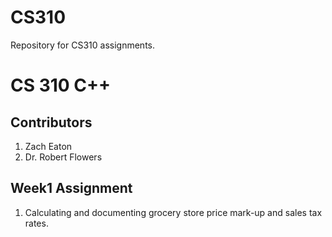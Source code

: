 # CS310
Repository for CS310 assignments.
# CS 310 C++
## Contributors
1. Zach Eaton
2. Dr. Robert Flowers

## Week1 Assignment
1. Calculating and documenting grocery store price mark-up and sales tax rates.
